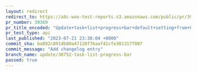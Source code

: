 ```yaml
---
layout: redirect
redirect_to: https://a8c-woo-test-reports.s3.amazonaws.com/public/pr/39369/api/index.html
pr_number: 39369
pr_title_encoded: "Update+task+list+progress+bar+default+setting+from+0+to+0.1"
pr_test_type: api
last_published: "2023-07-21 23:38:04 +0000"
commit_sha: ba892c891db80a47120f7baaf41cfe301317f007
commit_message: "Add changelog entry"
branch_name: update/38752-task-list-progress-bar
passed: true
---
```

